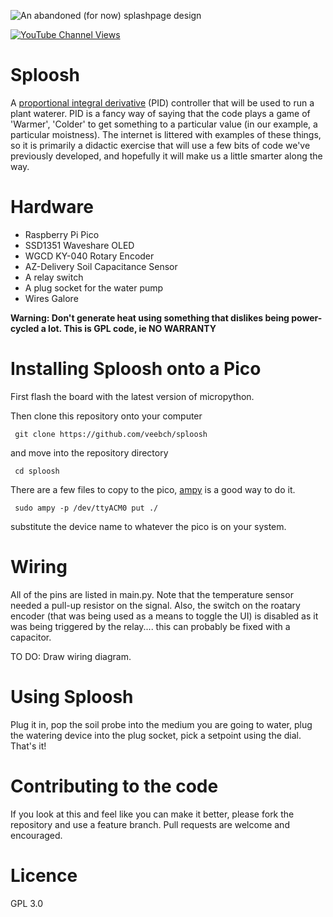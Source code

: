 ![An abandoned (for now) splashpage design](/heatomatic.jpg)

[![YouTube Channel Views](https://img.shields.io/youtube/channel/views/UCz5BOU9J9pB_O0B8-rDjCWQ?label=YouTube&style=social)](https://www.youtube.com/channel/UCz5BOU9J9pB_O0B8-rDjCWQ)

# Sploosh

A [proportional integral derivative](https://en.wikipedia.org/wiki/PID_controller) (PID) controller that will be used to run a plant waterer. PID is a fancy way of saying that the code plays a game of 'Warmer', 'Colder' to get something to a particular value (in our example, a particular moistness). The internet is littered with examples of these things, so it is primarily a didactic exercise that will use a few bits of code we've previously developed, and hopefully it will make us a little smarter along the way.


# Hardware

- Raspberry Pi Pico 
- SSD1351 Waveshare OLED 
- WGCD KY-040 Rotary Encoder
- AZ-Delivery Soil Capacitance Sensor
- A relay switch
- A plug socket for the water pump
- Wires Galore

**Warning: Don't generate heat using something that dislikes being power-cycled a lot. This is GPL code, ie NO WARRANTY**

# Installing Sploosh onto a Pico

First flash the board with the latest version of micropython. 

Then clone this repository onto your computer

     git clone https://github.com/veebch/sploosh

and move into the repository directory

     cd sploosh

There are a few files to copy to the pico, [ampy](https://learn.adafruit.com/micropython-basics-load-files-and-run-code/install-ampy) is a good way to do it.

     sudo ampy -p /dev/ttyACM0 put ./
     
substitute the device name to whatever the pico is on your system.

# Wiring

All of the pins are listed in main.py. Note that the temperature sensor needed a pull-up resistor on the signal. Also, the switch on the roatary encoder (that was being used as a means to toggle the UI) is disabled as it was being triggered by the relay.... this can probably be fixed with a capacitor. 

TO DO: Draw wiring diagram.

# Using Sploosh

Plug it in, pop the soil probe into the medium you are going to water, plug the watering device into the plug socket, pick a setpoint using the dial. That's it!


# Contributing to the code

If you look at this and feel like you can make it better, please fork the repository and use a feature branch. Pull requests are welcome and encouraged.

# Licence 
GPL 3.0
